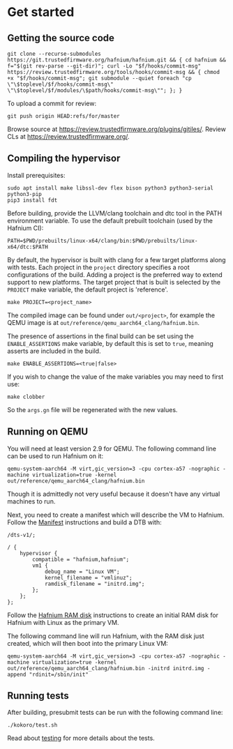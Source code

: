 # Get started

## Getting the source code

```shell
git clone --recurse-submodules https://git.trustedfirmware.org/hafnium/hafnium.git && { cd hafnium && f="$(git rev-parse --git-dir)"; curl -Lo "$f/hooks/commit-msg" https://review.trustedfirmware.org/tools/hooks/commit-msg && { chmod +x "$f/hooks/commit-msg"; git submodule --quiet foreach "cp \"\$toplevel/$f/hooks/commit-msg\" \"\$toplevel/$f/modules/\$path/hooks/commit-msg\""; }; }
```

To upload a commit for review:

```shell
git push origin HEAD:refs/for/master
```

Browse source at https://review.trustedfirmware.org/plugins/gitiles/. Review CLs
at https://review.trustedfirmware.org/.

## Compiling the hypervisor

Install prerequisites:

```shell
sudo apt install make libssl-dev flex bison python3 python3-serial python3-pip
pip3 install fdt
```

Before building, provide the LLVM/clang toolchain and dtc tool in the PATH
environment variable. To use the default prebuilt toolchain (used by the
Hafnium CI):

```shell
PATH=$PWD/prebuilts/linux-x64/clang/bin:$PWD/prebuilts/linux-x64/dtc:$PATH
```

By default, the hypervisor is built with clang for a few target platforms along
with tests. Each project in the `project` directory specifies a root
configurations of the build. Adding a project is the preferred way to extend
support to new platforms. The target project that is built is selected by the
`PROJECT` make variable, the default project is 'reference'.

```shell
make PROJECT=<project_name>
```

The compiled image can be found under `out/<project>`, for example the QEMU
image is at `out/reference/qemu_aarch64_clang/hafnium.bin`.

The presence of assertions in the final build can be set using the `ENABLE_ASSERTIONS`
make variable, by default this is set to `true`, meaning asserts are included in the build.

```shell
make ENABLE_ASSERTIONS=<true|false>
```
If you wish to change the value of the make variables you may need to first use:

```shell
make clobber
```
So the `args.gn` file will be regenerated with the new values.

## Running on QEMU

You will need at least version 2.9 for QEMU. The following command line can be
used to run Hafnium on it:

```shell
qemu-system-aarch64 -M virt,gic_version=3 -cpu cortex-a57 -nographic -machine virtualization=true -kernel out/reference/qemu_aarch64_clang/hafnium.bin
```

Though it is admittedly not very useful because it doesn't have any virtual
machines to run.

Next, you need to create a manifest which will describe the VM to Hafnium.
Follow the [Manifest](Manifest.md) instructions and build a DTB with:

```
/dts-v1/;

/ {
	hypervisor {
		compatible = "hafnium,hafnium";
		vm1 {
			debug_name = "Linux VM";
			kernel_filename = "vmlinuz";
			ramdisk_filename = "initrd.img";
		};
	};
};
```

Follow the [Hafnium RAM disk](HafniumRamDisk.md) instructions to create an
initial RAM disk for Hafnium with Linux as the primary VM.

The following command line will run Hafnium, with the RAM disk just created,
which will then boot into the primary Linux VM:

```shell
qemu-system-aarch64 -M virt,gic_version=3 -cpu cortex-a57 -nographic -machine virtualization=true -kernel out/reference/qemu_aarch64_clang/hafnium.bin -initrd initrd.img -append "rdinit=/sbin/init"
```

## Running tests

After building, presubmit tests can be run with the following command line:

```shell
./kokoro/test.sh
```

Read about [testing](Testing.md) for more details about the tests.
